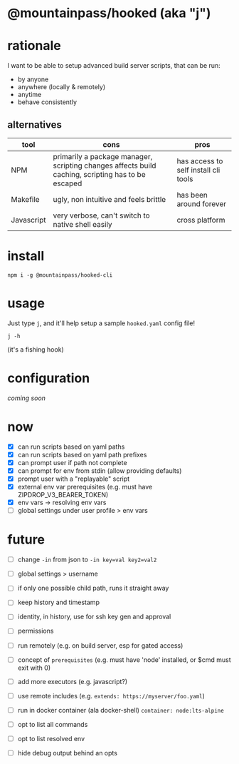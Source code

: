 # @mountainpass/hooked (aka "j")

# rationale

I want to be able to setup advanced build server scripts, that can be run:
- by anyone
- anywhere (locally & remotely)
- anytime
- behave consistently

## alternatives

|tool|cons|pros|
|---|---|---|
| NPM | primarily a package manager, scripting changes affects build caching, scripting has to be escaped | has access to self install cli tools|
| Makefile | ugly, non intuitive and feels brittle | has been around forever |
| Javascript | very verbose, can't switch to native shell easily | cross platform|

# install

```
npm i -g @mountainpass/hooked-cli
```

# usage

Just type `j`, and it'll help setup a sample `hooked.yaml` config file!
```
j -h
```
(it's a fishing hook)

# configuration

_coming soon_

# now
- [x] can run scripts based on yaml paths
- [x] can run scripts based on yaml path prefixes
- [x] can prompt user if path not complete
- [x] can prompt for env from stdin (allow providing defaults)
- [x] prompt user with a "replayable" script
- [x] external env var prerequisites (e.g. must have ZIPDROP_V3_BEARER_TOKEN)
- [x] env vars -> resolving env vars
- [ ] global settings under user profile > env vars

# future
- [ ] change `-in` from json to `-in key=val key2=val2`
- [ ] global settings > username
- [ ] if only one possible child path, runs it straight away
- [ ] keep history and timestamp
- [ ] identity, in history, use for ssh key gen and approval
- [ ] permissions
- [ ] run remotely (e.g. on build server, esp for gated access)
- [ ] concept of `prerequisites` (e.g. must have 'node' installed, or $cmd must exit with 0)
- [ ] add more executors (e.g. javascript?)
- [ ] use remote includes (e.g. `extends: https://myserver/foo.yaml`)
- [ ] run in docker container (ala docker-shell) `container: node:lts-alpine`
- [ ] opt to list all commands
- [ ] opt to list resolved env
- [ ] hide debug output behind an opts
  